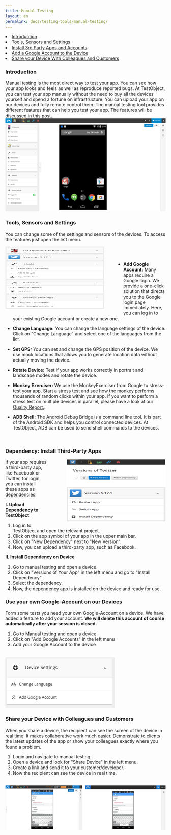 ```yaml
---
title: Manual Testing
layout: en
permalink: docs/testing-tools/manual-testing/
---
```


<li><a href="#introduction">Introduction</a></li>
<li><a href="#tools-sensors-settings">Tools, Sensors and Settings</a></li>
<li><a href="#3rd-party-apps">Install 3rd Party Apps and Accounts</a></li>
<li><a href="#google-account">Add a Google Account to the Device</a></li>
<li><a href="#share-device">Share your Device With Colleagues and Customers</a></li>



<h3 id="introduction">Introduction</h3>
Manual testing is the most direct way to test your app. You can see how your app looks and feels as well as reproduce reported bugs. At TestObject, you can test your app manually without the need to buy all the devices yourself and spend a fortune on infrastructure. You can upload your app on our devices and fully remote control them. The manual testing tool provides different features that can help you test your app. The features will be discussed in this post.

<br>
<img class="center shadow" src="/img/tools/manual/screenshot-manual-testing.png">
<br>

<h3 id="tools-sensors-settings">Tools, Sensors and Settings</h3>

You can change some of the settings and sensors of the devices. To access the features just open the left menu.

<img src="/img/tools/manual/left-menu.png" width="311" height="194" style="float:left; margin-right:60px;
  margin-bottom:10px" alt="Manual Testing Menu">

<p style="margin-top:60px"><ul><li><b>Add Google Account:</b> Many apps require a Google login. We provide a one-click solution that directs you to the Google login page immediately. Here, you can log in to your existing Google account or create a new one.</li></ul></p>
<p><ul><li><b>Change Language:</b> You can change the language settings of the device. Click on "Change Language" and select one of the languages from the list.</li></ul></p>
<p><ul><li><b>Set GPS:</b> You can set and change the GPS position of the device. We use mock locations that allows you to generate location data without actually moving the device.</li></ul></p>
<p><ul><li><b>Rotate Device:</b> Test if your app works correctly in portrait and landscape modes and rotate the device.</li></ul></p>
<p><ul><li><b>Monkey Exerciser:</b> We use the MonkeyExerciser from Google to stress-test your app. Start a stress test and see how the monkey performs thousands of random clicks within your app. If you want to perform a stress test on multiple devices in parallel, please have a look at our <a href="/docs/testing-tools/quality-report/#stress-test" target="_blank">Quality Report.</a>.</li></ul></p>
<p><ul><li><b>ADB Shell:</b> The Android Debug Bridge is a command line tool. It is part of the Android SDK and helps you control connected devices. At TestObject, ADB can be used to send shell commands to the devices.</li></ul><br style="clear:both"></p>


<h3 id="3rd-party-apps">Dependency: Install Third-Party Apps</h3>

<img src="/img/tools/manual/dependency-process.png" width="311" height="194" style="float:right; margin-left:60px;
  margin-bottom:10px" alt="Manual Testing Menu">

If your app requires a third-party app, like Facebook or Twitter, for login, you can install these apps as dependencies.

<b>I. Upload Dependency to TestObject</b>

1. Log in to TestObject and open the relevant project.
2. Click on the app symbol of your app in the upper main bar.
3. Click on "New Dependency" next to "New Version".
4. Now, you can upload a third-party app, such as Facebook.

<b>II. Install Dependency on Device</b>

1. Go to manual testing and open a device.
2. Click on "Versions of Your App" in the left menu and go to "Install Dependency".
3. Select the dependency.
4. Now, the dependency app is installed on the device and ready for use.


<h3 id="google-account">Use your own Google-Account on our Devices</h3>
Form some tests you need your own Google-Account on a device. We have added a feature to add your account. <b>We will delete this account of course automatically after your session is closed.</b>

1. Go to Manual testing and open a device
2. Click on "Add Google Accounts" in the left menu
3. Add your Google Account to the device

<br>
<img src="/img/tools/manual/addgoogleaccount.png" alt="Add Google Account">
<br>


<h3 id="share-device">Share your Device with Colleagues and Customers</h3>

When you share a device, the recipient can see the screen of the device in real time. It makes collaborative work much easier. Demonstrate to clients the latest updates of the app or show your colleagues exactly where you found a problem.

1. Login and navigate to manual testing.
2. Open a device and look for "Share Device" in the left menu.
3. Create a link and send it to your customer/developer.
4. Now the recipient can see the device in real time.

<br>
<img src="/img/tools/manual/share-device.png" alt="Share Device">
</br>

<!-- old: possible within the UI 
<h3 id="toggle-connection">Use ADB to deactivate the Internet Connection</h3>

It is possible to deactivate the WIFI (Internet) Connection of our devices via ADB commands. Please use the following command:
{% highlight xml %}
am broadcast -a org.testobject.android.toolkit.DEVICE_MANAGER --es ACTION WIFI_DISCONNECT
{% endhighlight %} --> 
